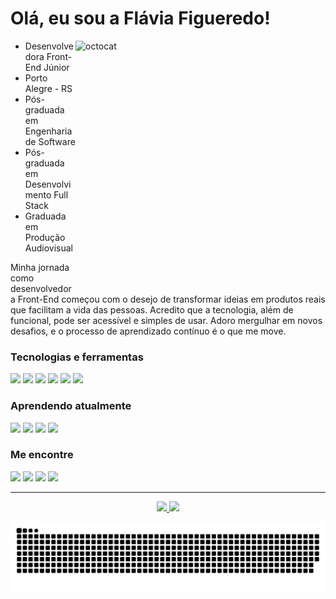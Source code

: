 # Olá, eu sou a Flávia Figueredo!

<div>
 <img alt="octocat" src="https://github.com/user-attachments/assets/55e26d3e-a9cf-402b-a40d-6c7ca1509bc9" height="400" width="400" align="right"/>

 <div>
  <ul>
     <li>Desenvolvedora Front-End Júnior</li>
     <li>Porto Alegre - RS</li>
     <li>Pós-graduada em Engenharia de Software</li>
     <li>Pós-graduada em Desenvolvimento Full Stack</li>
     <li>Graduada em Produção Audiovisual</li>
  </ul>

  <p>
    Minha jornada como desenvolvedora Front-End começou com o desejo de transformar ideias em produtos reais que facilitam a vida das pessoas. Acredito que a tecnologia, 
    além de funcional, pode ser acessível e simples de usar. Adoro mergulhar em novos desafios, e o processo de aprendizado contínuo é o que me move.
  </p>
 </div>
</div>

### Tecnologias e ferramentas

<div style="display: inline-block">
  <img height="30" src="https://img.shields.io/badge/React-a200ff?style=for-the-badge&logo=react&logoColor=f0f0f0" />
  <img height="30" src="https://img.shields.io/badge/JavaScript-a200ff?style=for-the-badge&logo=javascript&logoColor=f0f0f0" />
  <img height="30" src="https://img.shields.io/badge/CSS3-a200ff?style=for-the-badge&logo=css3&logoColor=f0f0f0" />
  <img height="30" src="https://img.shields.io/badge/HTML5-a200ff?style=for-the-badge&logo=html5&logoColor=f0f0f0" />
  <img height="30" src="https://img.shields.io/badge/GIT-a200ff?style=for-the-badge&logo=git&logoColor=f0f0f0" />
  <img height="30" src="https://img.shields.io/badge/VSCode-a200ff?style=for-the-badge&logo=visual%20studio%20code&logoColor=f0f0f0" />
</div>

<br>

### Aprendendo atualmente

<div style="display: inline-block">
  <img height="30" src="https://img.shields.io/badge/Jest-a200ff?style=for-the-badge&logo=jest&logoColor=f0f0f0" />
  <img height="30" src="https://img.shields.io/badge/Redux-a200ff?style=for-the-badge&logo=redux&logoColor=f0f0f0" />
  <img height="30" src="https://img.shields.io/badge/TypeScript-a200ff?style=for-the-badge&logo=typescript&logoColor=f0f0f0" />
  <img height="30" src="https://img.shields.io/badge/next%20js-a200ff?style=for-the-badge&logo=nextdotjs&logoColor=f0f0f0" />
</div>


### Me encontre

<div>
  <a href="https://flaviafigueredo.github.io/portfolio/" target="_blank"><img height="30" src="https://img.shields.io/badge/Portfolio-a200ff?style=for-the-badge&logo=About.me&logoColor=f3f3f3" target="_blank"></a>
  <a href="https://www.linkedin.com/in/flaviafigueredo/" target="_blank"><img height="30" src="https://img.shields.io/badge/LinkedIn-a200ff?style=for-the-badge&logo=linkedin&logoColor=f3f3f3" target="_blank"></a>
  <a href = "mailto:flaviagfigueredo@gmail.com"><img height="30" src="https://img.shields.io/badge/Gmail-a200ff?style=for-the-badge&logo=gmail&logoColor=f3f3f3" target="_blank"></a>
  <a href="https://instagram.com/flaviafigueredo" target="_blank"><img height="30" src="https://img.shields.io/badge/Instagram-a200ff?style=for-the-badge&logo=instagram&logoColor=f3f3f3" target="_blank"></a>  
</div>

<hr>

<div align="center">
  <a href="https://github.com/flaviafigueredo">
   <img height="180em" src="https://github-readme-stats.vercel.app/api?username=flaviafigueredo&show_icons=true&theme=tokyonight&include_all_commits=true&count_private=true&bg_color=0d1117&title_color=f0f0f0&icon_color=a200ff&text_color=a200ff&border_color=a200ff"/>  
   <img height="180em" src="https://github-readme-stats.vercel.app/api/top-langs/?username=flaviafigueredo&layout=compact&langs_count=6&theme=tokyonight&bg_color=0d1117&title_color=f0f0f0&icon_color=a200ff&text_color=a200ff&border_color=a200ff"/>
  </a>

   ![snake gif](https://github.com/flaviafigueredo/flaviafigueredo/blob/output/github-contribution-grid-snake-dark.svg)
</div>
